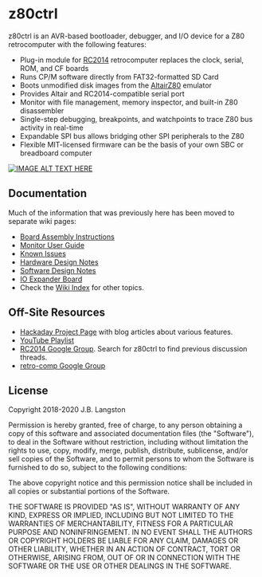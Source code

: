# z80ctrl

z80ctrl is an AVR-based bootloader, debugger, and I/O device for a Z80 retrocomputer with the following features:

- Plug-in module for [RC2014](https://rc2014.co.uk/) retrocomputer replaces the clock, serial, ROM, and CF boards
- Runs CP/M software directly from FAT32-formatted SD Card
- Boots unmodified disk images from the [AltairZ80](https://schorn.ch/altair.html) emulator
- Provides Altair and RC2014-compatible serial port
- Monitor with file management, memory inspector, and built-in Z80 disassembler
- Single-step debugging, breakpoints, and watchpoints to trace Z80 bus activity in real-time
- Expandable SPI bus allows bridging other SPI peripherals to the Z80
- Flexible MIT-licensed firmware can be the basis of your own SBC or breadboard computer

[![IMAGE ALT TEXT HERE](https://img.youtube.com/vi/sVV1PYWX18A/0.jpg)](https://www.youtube.com/watch?v=sVV1PYWX18A)

## Documentation

Much of the information that was previously here has been moved to separate wiki pages:

- [Board Assembly Instructions](https://github.com/jblang/z80ctrl/wiki/Board-Assembly-Instructions)
- [Monitor User Guide](https://github.com/jblang/z80ctrl/wiki/Monitor-User-Guide)
- [Known Issues](https://github.com/jblang/z80ctrl/wiki/Known-Issues)
- [Hardware Design Notes](https://github.com/jblang/z80ctrl/wiki/Hardware-Design-Notes)
- [Software Design Notes](https://github.com/jblang/z80ctrl/wiki/Software-Design-Notes)
- [IO Expander Board](https://github.com/jblang/z80ctrl/wiki/IO-Expander-Board)
- Check the [Wiki Index](https://github.com/jblang/z80ctrl/wiki) for other topics.


## Off-Site Resources

- [Hackaday Project Page](https://hackaday.io/project/158338-z80ctrl) with blog articles about various features.
- [YouTube Playlist](https://www.youtube.com/watch?v=M8EIAxMpA-o&list=PLwP_dSEH4Oi_jAljWQ1H-TBiBL34LqYYm)
- [RC2014 Google Group](https://groups.google.com/forum/#!forum/rc2014-z80). Search for z80ctrl to find previous discussion threads.
- [retro-comp Google Group](https://groups.google.com/g/retro-comp)

## License

Copyright 2018-2020 J.B. Langston

Permission is hereby granted, free of charge, to any person obtaining a copy of this software and associated documentation files (the "Software"), to deal in the Software without restriction, including without limitation the rights to use, copy, modify, merge, publish, distribute, sublicense, and/or sell copies of the Software, and to permit persons to whom the Software is furnished to do so, subject to the following conditions:

The above copyright notice and this permission notice shall be included in all copies or substantial portions of the Software.

THE SOFTWARE IS PROVIDED "AS IS", WITHOUT WARRANTY OF ANY KIND, EXPRESS OR IMPLIED, INCLUDING BUT NOT LIMITED TO THE WARRANTIES OF MERCHANTABILITY, FITNESS FOR A PARTICULAR PURPOSE AND NONINFRINGEMENT. IN NO EVENT SHALL THE AUTHORS OR COPYRIGHT HOLDERS BE LIABLE FOR ANY CLAIM, DAMAGES OR OTHER LIABILITY, WHETHER IN AN ACTION OF CONTRACT, TORT OR OTHERWISE, ARISING FROM, OUT OF OR IN CONNECTION WITH THE SOFTWARE OR THE USE OR OTHER DEALINGS IN THE SOFTWARE.

